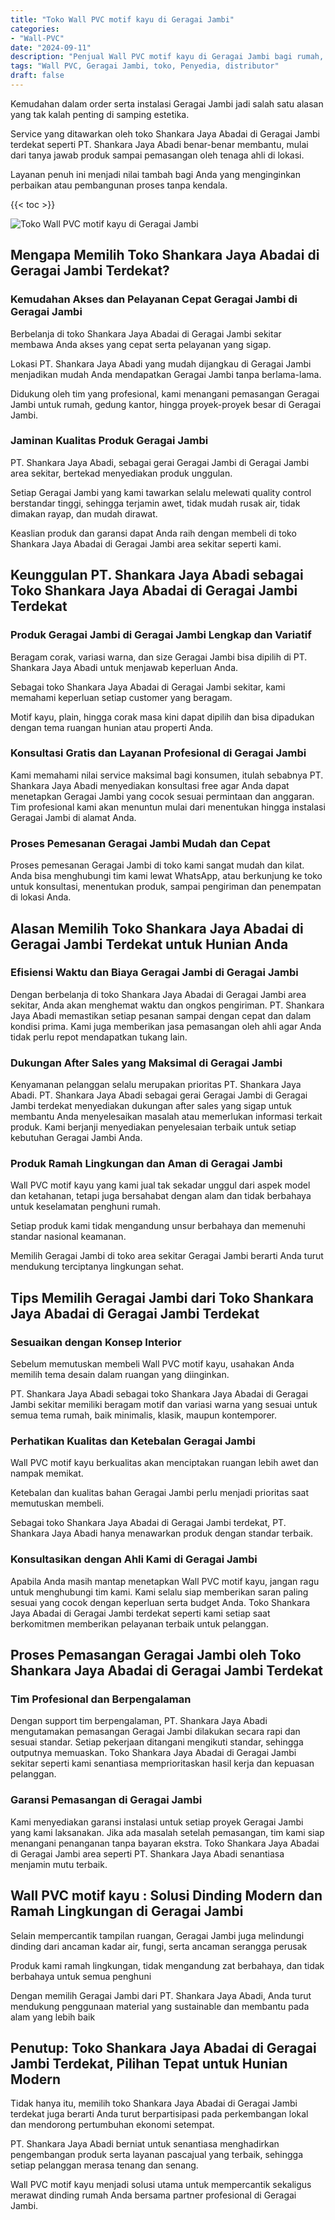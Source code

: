 ```yaml
---
title: "Toko Wall PVC motif kayu di Geragai Jambi"
categories: 
- "Wall-PVC"
date: "2024-09-11"
description: "Penjual Wall PVC motif kayu di Geragai Jambi bagi rumah, kantor, dan toko. Panel berkualitas, variasi motif, variasi warna elegan, beserta layanan instalasi dikerjakan oleh tim ahli dan kepastian resmi!|Layanan penjualan Wall PVC motif kayu di Geragai Jambi bagi kebutuhan tempat tinggal, office, atau gerai, beserta produk unggulan dan penempatan oleh tim ahli dan garansi resmi.|Solusi Wall PVC motif kayu di Geragai Jambi yang terpercaya untuk tempat tinggal, perkantoran, serta toko, bersama produk unggulan dan instalasi ditangani oleh teknisi ahli dan jaminan resmi.|Penyediaan Wall PVC motif kayu di Geragai Jambi bagi hunian, office, serta gerai, dengan panel berkualitas dan instalasi dikerjakan oleh teknisi berpengalaman, disertai beserta garansi resmi.}"
tags: "Wall PVC, Geragai Jambi, toko, Penyedia, distributor"
draft: false
---
```


Kemudahan dalam order serta instalasi Geragai Jambi jadi salah satu alasan yang tak kalah penting di samping estetika.

Service yang ditawarkan oleh toko Shankara Jaya Abadai di Geragai Jambi terdekat seperti PT. Shankara Jaya Abadi benar-benar membantu, mulai dari tanya jawab produk sampai pemasangan oleh tenaga ahli di lokasi.

Layanan penuh ini menjadi nilai tambah bagi Anda yang menginginkan perbaikan atau pembangunan proses tanpa kendala.

{{< toc >}}

![Toko Wall PVC motif kayu di Geragai Jambi](/images/Wall-PVC/Toko-Wall-PVC-motif-kayu-di-Geragai-Jambi.png)


## Mengapa Memilih Toko Shankara Jaya Abadai di Geragai Jambi Terdekat?

### Kemudahan Akses dan Pelayanan Cepat Geragai Jambi di Geragai Jambi

Berbelanja di toko Shankara Jaya Abadai di Geragai Jambi sekitar membawa Anda akses yang cepat serta pelayanan yang sigap.

Lokasi PT. Shankara Jaya Abadi yang mudah dijangkau di Geragai Jambi menjadikan mudah Anda mendapatkan Geragai Jambi tanpa berlama-lama.

Didukung oleh tim yang profesional, kami menangani pemasangan Geragai Jambi untuk rumah, gedung kantor, hingga proyek-proyek besar di Geragai Jambi.

### Jaminan Kualitas Produk Geragai Jambi

PT. Shankara Jaya Abadi, sebagai gerai Geragai Jambi di Geragai Jambi area sekitar, bertekad menyediakan produk unggulan.

Setiap Geragai Jambi yang kami tawarkan selalu melewati quality control berstandar tinggi, sehingga terjamin awet, tidak mudah rusak air, tidak dimakan rayap, dan mudah dirawat.

Keaslian produk dan garansi dapat Anda raih dengan membeli di toko Shankara Jaya Abadai di Geragai Jambi area sekitar seperti kami.

## Keunggulan PT. Shankara Jaya Abadi sebagai Toko Shankara Jaya Abadai di Geragai Jambi Terdekat

### Produk Geragai Jambi di Geragai Jambi Lengkap dan Variatif

Beragam corak, variasi warna, dan size Geragai Jambi bisa dipilih di PT. Shankara Jaya Abadi untuk menjawab keperluan Anda.

Sebagai toko Shankara Jaya Abadai di Geragai Jambi sekitar, kami memahami keperluan setiap customer yang beragam.

Motif kayu, plain, hingga corak masa kini dapat dipilih dan bisa dipadukan dengan tema ruangan hunian atau properti Anda.

### Konsultasi Gratis dan Layanan Profesional di Geragai Jambi

Kami memahami nilai service maksimal bagi konsumen, itulah sebabnya PT. Shankara Jaya Abadi menyediakan konsultasi free agar Anda dapat menetapkan Geragai Jambi yang cocok sesuai permintaan dan anggaran. Tim profesional kami akan menuntun mulai dari menentukan hingga instalasi Geragai Jambi di alamat Anda.

### Proses Pemesanan Geragai Jambi Mudah dan Cepat

Proses pemesanan Geragai Jambi di toko kami sangat mudah dan kilat. Anda bisa menghubungi tim kami lewat WhatsApp, atau berkunjung ke toko untuk konsultasi, menentukan produk, sampai pengiriman dan penempatan di lokasi Anda.

## Alasan Memilih Toko Shankara Jaya Abadai di Geragai Jambi Terdekat untuk Hunian Anda

### Efisiensi Waktu dan Biaya Geragai Jambi di Geragai Jambi

Dengan berbelanja di toko Shankara Jaya Abadai di Geragai Jambi area sekitar, Anda akan menghemat waktu dan ongkos pengiriman. PT. Shankara Jaya Abadi memastikan setiap pesanan sampai dengan cepat dan dalam kondisi prima. Kami juga memberikan jasa pemasangan oleh ahli agar Anda tidak perlu repot mendapatkan tukang lain.

### Dukungan After Sales yang Maksimal di Geragai Jambi

Kenyamanan pelanggan selalu merupakan prioritas PT. Shankara Jaya Abadi. PT. Shankara Jaya Abadi sebagai gerai Geragai Jambi di Geragai Jambi terdekat menyediakan dukungan after sales yang sigap untuk membantu Anda menyelesaikan masalah atau memerlukan informasi terkait produk. Kami berjanji menyediakan penyelesaian terbaik untuk setiap kebutuhan Geragai Jambi Anda.

### Produk Ramah Lingkungan dan Aman di Geragai Jambi

 Wall PVC motif kayu  yang kami jual tak sekadar unggul dari aspek model dan ketahanan, tetapi juga bersahabat dengan alam dan tidak berbahaya untuk keselamatan penghuni rumah.

Setiap produk kami tidak mengandung unsur berbahaya dan memenuhi standar nasional keamanan.

Memilih Geragai Jambi di toko area sekitar Geragai Jambi berarti Anda turut mendukung terciptanya lingkungan sehat.

## Tips Memilih Geragai Jambi dari Toko Shankara Jaya Abadai di Geragai Jambi Terdekat

### Sesuaikan dengan Konsep Interior 

Sebelum memutuskan membeli Wall PVC motif kayu, usahakan Anda memilih tema desain dalam ruangan yang diinginkan.

PT. Shankara Jaya Abadi sebagai toko Shankara Jaya Abadai di Geragai Jambi sekitar memiliki beragam motif dan variasi warna yang sesuai untuk semua tema rumah, baik minimalis, klasik, maupun kontemporer.

### Perhatikan Kualitas dan Ketebalan Geragai Jambi

 Wall PVC motif kayu  berkualitas akan menciptakan ruangan lebih awet dan nampak memikat.

Ketebalan dan kualitas bahan Geragai Jambi perlu menjadi prioritas saat memutuskan membeli.

Sebagai toko Shankara Jaya Abadai di Geragai Jambi terdekat, PT. Shankara Jaya Abadi hanya menawarkan produk dengan standar terbaik.

### Konsultasikan dengan Ahli Kami di Geragai Jambi

Apabila Anda masih mantap menetapkan Wall PVC motif kayu, jangan ragu untuk menghubungi tim kami. Kami selalu siap memberikan saran paling sesuai yang cocok dengan keperluan serta budget Anda. Toko Shankara Jaya Abadai di Geragai Jambi terdekat seperti kami setiap saat berkomitmen memberikan pelayanan terbaik untuk pelanggan.

## Proses Pemasangan Geragai Jambi oleh Toko Shankara Jaya Abadai di Geragai Jambi Terdekat

### Tim Profesional dan Berpengalaman

Dengan support tim berpengalaman, PT. Shankara Jaya Abadi mengutamakan pemasangan Geragai Jambi dilakukan secara rapi dan sesuai standar. Setiap pekerjaan ditangani mengikuti standar, sehingga outputnya memuaskan. Toko Shankara Jaya Abadai di Geragai Jambi sekitar seperti kami senantiasa memprioritaskan hasil kerja dan kepuasan pelanggan.

### Garansi Pemasangan di Geragai Jambi

Kami menyediakan garansi instalasi untuk setiap proyek Geragai Jambi yang kami laksanakan. Jika ada masalah setelah pemasangan, tim kami siap menangani penanganan tanpa bayaran ekstra. Toko Shankara Jaya Abadai di Geragai Jambi area seperti PT. Shankara Jaya Abadi senantiasa menjamin mutu terbaik.

##  Wall PVC motif kayu : Solusi Dinding Modern dan Ramah Lingkungan di Geragai Jambi

Selain mempercantik tampilan ruangan, Geragai Jambi juga melindungi dinding dari ancaman kadar air, fungi, serta ancaman serangga perusak

Produk kami ramah lingkungan, tidak mengandung zat berbahaya, dan tidak berbahaya untuk semua penghuni

Dengan memilih Geragai Jambi dari PT. Shankara Jaya Abadi, Anda turut mendukung penggunaan material yang sustainable dan membantu pada alam yang lebih baik

## Penutup: Toko Shankara Jaya Abadai di Geragai Jambi Terdekat, Pilihan Tepat untuk Hunian Modern

Tidak hanya itu, memilih toko Shankara Jaya Abadai di Geragai Jambi terdekat juga berarti Anda turut berpartisipasi pada perkembangan lokal dan mendorong pertumbuhan ekonomi setempat.

PT. Shankara Jaya Abadi berniat untuk senantiasa menghadirkan pengembangan produk serta layanan pascajual yang terbaik, sehingga setiap pelanggan merasa tenang dan senang.

 Wall PVC motif kayu  menjadi solusi utama untuk mempercantik sekaligus merawat dinding rumah Anda bersama partner profesional di Geragai Jambi.